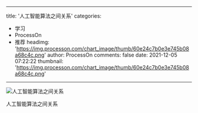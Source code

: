 
---
title: '人工智能算法之间关系'
categories: 
 - 学习
 - ProcessOn
 - 推荐
headimg: 'https://img.processon.com/chart_image/thumb/60e24c7b0e3e745b08a68c4c.png'
author: ProcessOn
comments: false
date: 2021-12-05 07:22:22
thumbnail: 'https://img.processon.com/chart_image/thumb/60e24c7b0e3e745b08a68c4c.png'
---

<div>   
<img class="thumb" alt="人工智能算法之间关系" src="https://img.processon.com/chart_image/thumb/60e24c7b0e3e745b08a68c4c.png" referrerpolicy="no-referrer">
<p>人工智能算法之间关系</p>  
</div>
            